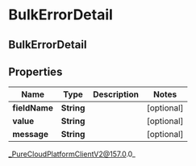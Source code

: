 # BulkErrorDetail

## BulkErrorDetail

## Properties

|Name | Type | Description | Notes|
|------------ | ------------- | ------------- | -------------|
| **fieldName** | **String** |  | [optional] |
| **value** | **String** |  | [optional] |
| **message** | **String** |  | [optional] |



_PureCloudPlatformClientV2@157.0.0_
